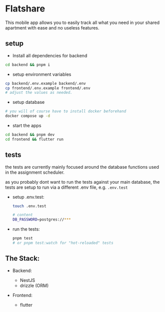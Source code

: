 # Flatshare

This mobile app allows you to easily track all what you need in your shared apartment with ease and no useless features.

## setup

- Install all dependencies for backend

```bash
cd backend && pnpm i
```

- setup environment variables

```bash
cp backend/.env.example backend/.env
cp frontend/.env.example frontend/.env
# adjust the values as needed.
```

- setup database

```bash
# you will of course have to install docker beforehand
docker compose up -d
```

- start the apps

```bash
cd backend && pnpm dev
cd frontend && flutter run
```

## tests

the tests are currently mainly focused around the database functions used in the assignment scheduler.

as you probably dont want to run the tests against your main database, the tests are setup to run via a different .env file, e.g. `.env.test`

- setup .env.test:

  ```bash
  touch .env.test

  # content 
  DB_PASSWORD=postgres://***
  ```

- run the tests:

  ```bash
  pnpm test
  # or pnpm test:watch for "hot-reloaded" tests
  ```

## The Stack:

- Backend:
  - NestJS
  - drizzle (ORM)

- Frontend:
  - flutter
